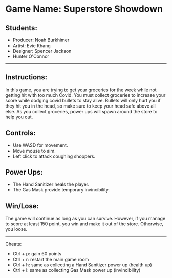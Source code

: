 # Game Name: Superstore Showdown

## Students:
- Producer: Noah Burkhimer
- Artist: Evie Khang
- Designer: Spencer Jackson
- Hunter O'Connor

*********************************************

## Instructions:
In this game, you are trying to get your groceries for the week while not getting hit with too much Covid.
You must collect groceries to increase your score while dodging covid bullets to stay alive.
Bullets will only hurt you if they hit you in the head, so make sure to keep your head safe above all else.
As you collect groceries, power ups will spawn around the store to help you out.
 

## Controls:
- Use WASD for movement.
- Move mouse to aim.
- Left click to attack coughing shoppers.

## Power Ups:
- The Hand Sanitizer heals the player.
- The Gas Mask provide temporary invincibility.

## Win/Lose:
The game will continue as long as you can survive.
However, if you manage to score at least 150 point, you win and make it out of the store.
Otherwise, you loose.

**********************************************

Cheats:
 - Ctrl + p: gain 60 points
 - Ctrl + r: restart the main game room
 - Ctrl + h: same as collecting a Hand Sanitizer power up (health up)
 - Ctrl + i: same as collecting Gas Mask power up (invincibility)
